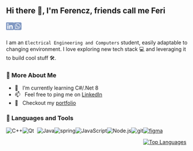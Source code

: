 ## Hi there 👋, I'm Ferencz, friends call me Feri

<a href='https://www.linkedin.com/in/ferencz-carnu/'>
    <img align='left' alt="linkedin" src="./assets/linkedin.svg" height='24px'/>
</a>
<a href='https://wa.me/40725192274?text='>
    <img align='left' alt="whatsapp" src="./assets/whatsapp.svg" height='24px'/>
</a>
</br></br>

I am an `Electrical Engineering and Computers` student, easily adaptable to changing environment. I love exploring new tech stack 💻 and leveraging it to build cool stuff 🛠️.

### 🧐 More About Me

- 🌱 &nbsp; I’m currently learning C#/.Net 8
- 📫 &nbsp; Feel free to ping me on [LinkedIn](https://www.linkedin.com/in/ferencz-carnu/)
- 📝 &nbsp; Checkout my [portfolio](https://vortexferi.github.io/portfolio/)

### 🔨 Languages and Tools

<a href="https://www.cplusplus.com" target="_blank">
    <img align="left" alt="C++" height ="42px" src="https://raw.githubusercontent.com/rahul-jha98/github_readme_icons/main/language_and_tools/square/c++/c++.svg">
</a>
<a href="https://qt.io" target="_blank">
    <img align="left" alt="Qt" height ="42px" src="https://upload.wikimedia.org/wikipedia/commons/0/0b/Qt_logo_2016.svg" width="40px">
</a>
<a href="https://www.java.com" target="_blank">
    <img align="left" alt="Java" height ="42px" src="https://raw.githubusercontent.com/rahul-jha98/github_readme_icons/main/language_and_tools/square/java/java.svg">
</a>
<a href="https://www.spring.io" target="_blank">
    <img align="left" alt="spring" height ="42px" src="https://raw.githubusercontent.com/rahul-jha98/github_readme_icons/main/language_and_tools/square/spring/spring.svg">
</a>
<a href="https://developer.mozilla.org/en-US/docs/Web/JavaScript" target="_blank">
    <img align="left" alt="JavaScript" height ="42px"  src="https://raw.githubusercontent.com/rahul-jha98/github_readme_icons/main/language_and_tools/square/javascript/javascript.svg">
</a>
<a href="https://nodejs.org" target="_blank">
    <img align="left" alt="Node.js" height ="42px" src="https://raw.githubusercontent.com/rahul-jha98/github_readme_icons/main/language_and_tools/square/node/node.svg">
</a>
<a href="https://git-scm.com/" target="_blank">
    <img src="https://raw.githubusercontent.com/rahul-jha98/github_readme_icons/main/language_and_tools/square/git-scm/git-scm.svg" align="left" alt="git" height='42px'/>
</a>
<a href="https://www.figma.com/" target="_blank">
    <img src="https://raw.githubusercontent.com/rahul-jha98/github_readme_icons/main/language_and_tools/square/figma/figma.svg" alt="figma" height='42px'/>
</a>

<br>

[![Top Languages](https://github-readme-stats-gamma-tawny-85.vercel.app/api/top-langs/?username=vortexferi&layout=compact&theme=dark&cache_buster=10)](https://github.com/anuraghazra/github-readme-stats)

